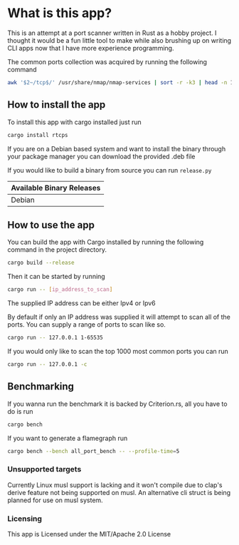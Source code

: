 # What is this app?

This is an attempt at a port scanner written in Rust as a hobby project.
I thought it would be a fun little tool to make while also brushing up on
writing CLI apps now that I have more experience programming.

The common ports collection was acquired by running the following command

```bash
awk '$2~/tcp$/' /usr/share/nmap/nmap-services | sort -r -k3 | head -n 1000 | tr -s ' ' | cut -d '/' -f1 | sed 's/\S*\s*\(\S*\).*/\1,/'
```

## How to install the app

To install this app with cargo installed just run

```bash
cargo install rtcps
```

If you are on a Debian based system and want to install the binary
through your package manager you can download the provided .deb file

If you would like to build a binary from source you can run ```release.py```

| Available Binary Releases |
|---------------------------|
|           Debian          |

## How to use the app

You can build the app with Cargo installed by running the following
command in the project directory.

```bash
cargo build --release
```

Then it can be started by running

```bash
cargo run -- [ip_address_to_scan]
```

The supplied IP address can be either Ipv4 or Ipv6

By default if only an IP address was supplied it will attempt to scan
all of the ports. You can supply a range of ports to scan like so.

```bash
cargo run -- 127.0.0.1 1-65535
```

If you would only like to scan the top 1000 most common ports you can run

```bash
cargo run -- 127.0.0.1 -c
```

## Benchmarking

If you wanna run the benchmark it is backed by Criterion.rs, all you have
to do is run

```bash
cargo bench
```

If you want to generate a flamegraph run

```bash
cargo bench --bench all_port_bench -- --profile-time=5
```

### Unsupported targets

Currently Linux musl support is lacking and it won't compile due to clap's
derive feature not being supported on musl. An alternative cli struct is
being planned for use on musl system.

### Licensing

This app is Licensed under the MIT/Apache 2.0 License
